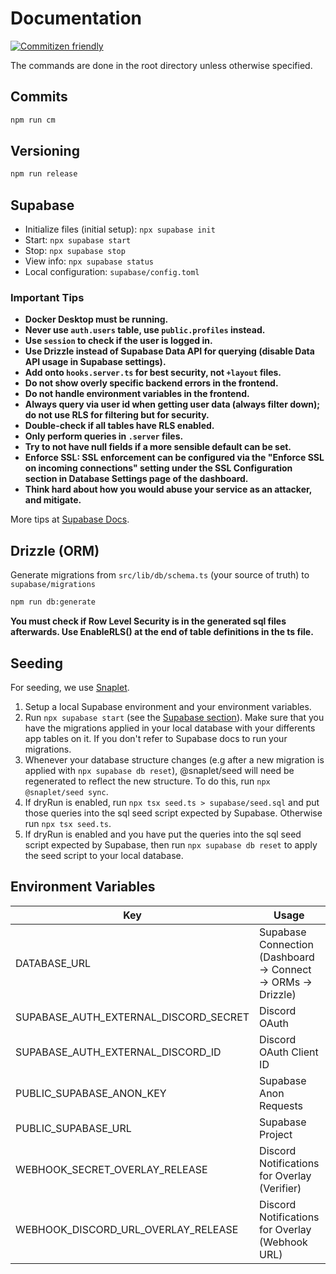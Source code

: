 # Documentation

[![Commitizen friendly](https://img.shields.io/badge/commitizen-friendly-brightgreen.svg)](http://commitizen.github.io/cz-cli/)

The commands are done in the root directory unless otherwise specified.

## Commits

```bash
npm run cm
```

## Versioning

```bash
npm run release
```

## Supabase

- Initialize files (initial setup): `npx supabase init`
- Start: `npx supabase start`
- Stop: `npx supabase stop`
- View info: `npx supabase status`
- Local configuration: `supabase/config.toml`

### Important Tips

- **Docker Desktop must be running.**
- **Never use `auth.users` table, use `public.profiles` instead.**
- **Use `session` to check if the user is logged in.**
- **Use Drizzle instead of Supabase Data API for querying (disable Data API usage in Supabase settings).**
- **Add onto `hooks.server.ts` for best security, not `+layout` files.**
- **Do not show overly specific backend errors in the frontend.**
- **Do not handle environment variables in the frontend.**
- **Always query via user id when getting user data (always filter down); do not use RLS for filtering but for security.**
- **Double-check if all tables have RLS enabled.**
- **Only perform queries in `.server` files.**
- **Try to not have null fields if a more sensible default can be set.**
- **Enforce SSL: SSL enforcement can be configured via the "Enforce SSL on incoming connections" setting under the SSL Configuration section in Database Settings page of the dashboard.**
- **Think hard about how you would abuse your service as an attacker, and mitigate.**

More tips at [Supabase Docs](https://supabase.com/docs/guides/deployment/going-into-prod).

## Drizzle (ORM)

Generate migrations from `src/lib/db/schema.ts` (your source of truth) to `supabase/migrations`

```bash
npm run db:generate
```

**You must check if Row Level Security is in the generated sql files afterwards. Use EnableRLS() at the end of table definitions in the ts file.**

## Seeding

For seeding, we use [Snaplet](https://snaplet-seed.netlify.app/seed/integrations/supabase).

1. Setup a local Supabase environment and your environment variables.
2. Run `npx supabase start` (see the [Supabase section](#supabase)). Make sure that you have the migrations applied in your local database with your differents app tables on it. If you don't refer to Supabase docs to run your migrations.
3. Whenever your database structure changes (e.g after a new migration is applied with `npx supabase db reset`), @snaplet/seed will need be regenerated to reflect the new structure. To do this, run `npx @snaplet/seed sync`.
4. If dryRun is enabled, run `npx tsx seed.ts > supabase/seed.sql` and put those queries into the sql seed script expected by Supabase. Otherwise run `npx tsx seed.ts`.
5. If dryRun is enabled and you have put the queries into the sql seed script expected by Supabase, then run `npx supabase db reset` to apply the seed script to your local database.

## Environment Variables

|Key|Usage|Environment|
|--|--|--|
|DATABASE_URL|Supabase Connection (Dashboard -> Connect -> ORMs -> Drizzle)|Vercel (Sensitive), .env, .env.development|
|SUPABASE_AUTH_EXTERNAL_DISCORD_SECRET|Discord OAuth|Supabase, .env|
|SUPABASE_AUTH_EXTERNAL_DISCORD_ID|Discord OAuth Client ID|Supabase, .env|
|PUBLIC_SUPABASE_ANON_KEY|Supabase Anon Requests|Vercel, .env, .env.development|
|PUBLIC_SUPABASE_URL|Supabase Project|Vercel, .env, .env.development|
|WEBHOOK_SECRET_OVERLAY_RELEASE|Discord Notifications for Overlay (Verifier)|GitHub, Vercel, .env|
|WEBHOOK_DISCORD_URL_OVERLAY_RELEASE|Discord Notifications for Overlay (Webhook URL)|GitHub, Vercel, .env|
